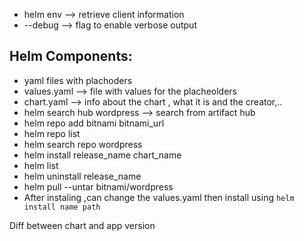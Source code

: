 

- helm env --> retrieve client information
- --debug --> flag to enable verbose output


## Helm Components:
- yaml files with plachoders
- values.yaml --> file with values for the placheolders
- chart.yaml --> info about the chart , what it is and the creator,..
- helm search hub wordpress --> search from artifact hub
- helm repo add bitnami bitnami_url
- helm repo list
- helm search repo wordpress 
- helm install release_name chart_name
- helm list
- helm uninstall release_name
- helm pull --untar bitnami/wordpress
- After instaling ,can change the values.yaml then install using `helm install name path` 

Diff between chart and app version